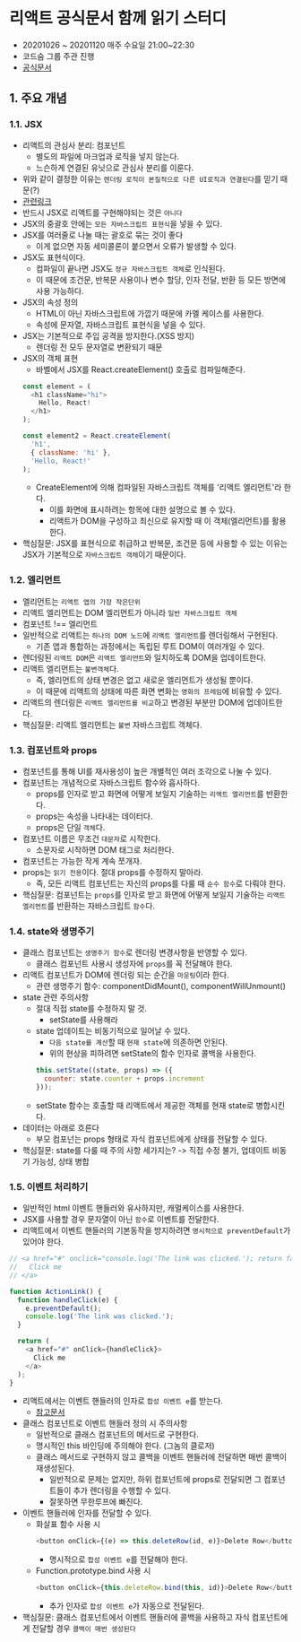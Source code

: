 # 리액트 공식문서 함께 읽기 스터디
- 20201026 ~ 20201120 매주 수요일 21:00~22:30
- 코드숨 그룹 주관 진행
- [공식문서](https://ko.reactjs.org/docs/hello-world.html)

## 1. 주요 개념
### 1.1. JSX
- 리액트의 관심사 분리: 컴포넌트
  - 별도의 파일에 마크업과 로직을 넣지 않는다.
  - 느슨하게 연결된 유닛으로 관심사 분리를 이룬다.
- 위와 같이 결정한 이유는 `렌더링 로직이 본질적으로 다른 UI로직과 연결된다`를 믿기 때문(?)
- [관련링크](https://www.youtube.com/watch?v=x7cQ3mrcKaY)
- 반드시 JSX로 리액트를 구현해야되는 것은 `아니다`
- JSX의 중괄호 안에는 `모든 자바스크립트 표현식`을 넣을 수 있다.
- JSX를 여러줄로 나눌 때는 괄호로 묶는 것이 좋다
  - 이게 없으면 자동 세미콜론이 붙으면서 오류가 발생할 수 있다.
- JSX도 표현식이다.
  - 컴파일이 끝나면 JSX도 `정규 자바스크립트 객체`로 인식된다.
  - 이 때문에 조건문, 반복문 사용이나 변수 할당, 인자 전달, 반환 등 모든 방면에 사용 가능하다.
- JSX의 속성 정의
  - HTML이 아닌 자바스크립트에 가깝기 때문에 카멜 케이스를 사용한다.
  - 속성에 문자열, 자바스크립트 표현식을 넣을 수 있다.
- JSX는 기본적으로 주입 공격을 방지한다.(XSS 방지)
  - 렌더링 전 모두 문자열로 변환되기 때문
- JSX의 객체 표현
  - 바벨에서 JSX를 React.createElement() 호출로 컴파일해준다.
  ```javascript
  const element = (
    <h1 className="hi">
      Hello, React!
    </h1>
  );

  const element2 = React.createElement(
    'h1',
    { className: 'hi' },
    'Hello, React!'
  );
  ```
  - CreateElement에 의해 컴파일된 자바스크립트 객체를 '리액트 엘리먼트'라 한다.
    - 이를 화면에 표시하려는 항목에 대한 설명으로 볼 수 있다.
    - 리액트가 DOM을 구성하고 최신으로 유지할 때 이 객체(엘리먼트)를 활용한다.
- 핵심질문: JSX를 표현식으로 취급하고 반복문, 조건문 등에 사용할 수 있는 이유는 JSX가 기본적으로 `자바스크립트 객체`이기 때문이다.

### 1.2. 엘리먼트
- 엘리먼트는 `리액트 앱의 가장 작은단위`
- 리액트 엘리먼트는 DOM 엘리먼트가 아니라 `일반 자바스크립트 객체`
- 컴포넌트 !== 엘리먼트
- 일반적으로 리액트는 `하나의 DOM 노드`에 `리액트 엘리먼트`를 렌더링해서 구현된다.
  - 기존 앱과 통합하는 과정에서는 독립된 루트 DOM이 여러개일 수 있다.
- 렌더링된 `리액트 DOM`은 `리액트 엘리먼트`와 일치하도록 DOM을 업데이트한다.
- 리액트 엘리먼트는 `불변객체`다.
  - 즉, 엘리먼트의 상태 변경은 없고 새로운 엘리먼트가 생성될 뿐이다.
  - 이 때문에 리액트의 상태에 따른 화면 변화는 `영화의 프레임`에 비유할 수 있다.
- 리액트의 렌더링은 `리액트 엘리먼트를 비교`하고 변경된 부분만 DOM에 업데이트한다.
- 핵심질문: 리액트 엘리먼트는 `불변` 자바스크립트 객체다.

### 1.3. 컴포넌트와 props
- 컴포넌트를 통해 UI를 재사용성이 높은 개별적인 여러 조각으로 나눌 수 있다.
- 컴포넌트는 개념적으로 자바스크립트 함수와 흡사하다.
  - props를 인자로 받고 화면에 어떻게 보일지 기술하는 `리액트 엘리먼트`를 반환한다.
  - props는 속성을 나타내는 데이터다.
  - props은 단일 `객체`다.
- 컴포넌트 이름은 무조건 `대문자`로 시작한다.
  - 소문자로 시작하면 DOM 태그로 처리한다.
- 컴포넌트는 가능한 작게 계속 쪼개자.
- props는 `읽기 전용`이다. 절대 props를 수정하지 말아라.
  - 즉, 모든 리액트 컴포넌트는 자신의 props를 다룰 때 `순수 함수`로 다뤄야 한다.
- 핵심질문: 컴포넌트는 `props`를 인자로 받고 화면에 어떻게 보일지 기술하는 `리액트 엘리먼트`를 반환하는 자바스크립트 `함수`다.

### 1.4. state와 생명주기
- 클래스 컴포넌트는 `생명주기 함수`로 렌더링 변경사항을 반영할 수 있다.
  - 클래스 컴포넌트 사용시 생성자에 `props`를 꼭 전달해야 한다.
- 리액트 컴포넌트가 DOM에 렌더링 되는 순간을 `마운팅`이라 한다. 
  - 관련 생명주기 함수: componentDidMount(), componentWillUnmount()
- state 관련 주의사항
  - 절대 직접 state를 수정하지 말 것.
    - setState를 사용해라
  - state 업데이트는 비동기적으로 일어날 수 있다.
    - `다음 state를 계산`할 때 `현재 state`에 의존하면 안된다.
    - 위의 현상을 피하려면 setState의 함수 인자로 콜백을 사용한다.
    ```javascript
    this.setState((state, props) => ({
      counter: state.counter + props.increment
    }));
    ```
  - setState 함수는 호출할 때 리액트에서 제공한 객체를 현재 state로 병합시킨다.
- 데이터는 아래로 흐른다
  - 부모 컴포넌는 props 형태로 자식 컴포넌트에게 상태를 전달할 수 있다.
- 핵심질문: state를 다룰 때 주의 사항 세가지는? -> 직접 수정 불가, 업데이트 비동기 가능성, 상태 병합

### 1.5. 이벤트 처리하기
- 일반적인 html 이벤트 핸들러와 유사하지만, 캐멀케이스를 사용한다.
- JSX를 사용할 경우 문자열이 아닌 `함수`로 이벤트를 전달한다.
- 리액트에서 이벤트 핸들러의 기본동작을 방지하려면 `명시적으로 preventDefault`가 있어야 한다.
```javascript
// <a href="#" onclick="console.log('The link was clicked.'); return false">
//   Click me
// </a>

function ActionLink() {
  function handleClick(e) {
    e.preventDefault();
    console.log('The link was clicked.');
  }

  return (
    <a href="#" onClick={handleClick}>
      Click me
    </a>
  );
}
```
- 리액트에서는 이벤트 핸들러의 인자로 `합성 이벤트 e`를 받는다.
  - [참고문서](https://www.w3.org/TR/DOM-Level-3-Events/)
- 클래스 컴포넌트로 이벤트 핸들러 정의 시 주의사항
  - 일반적으로 클래스 컴포넌트의 메서드로 구현한다.
  - 명시적인 this 바인딩에 주의해야 한다. (그놈의 클로저)
  - 클래스 메서드로 구현하지 않고 콜백을 이벤트 핸들러에 전달하면 매번 콜백이 재생성된다.
    - 일반적으로 문제는 없지만, 하위 컴포넌트에 props로 전달되면 그 컴포넌트들이 추가 렌더링을 수행할 수 있다.
    - 잘못하면 무한루프에 빠진다.
- 이벤트 핸들러에 인자를 전달할 수 있다.
  - 화살표 함수 사용 시
    ```javascript
    <button onClick={(e) => this.deleteRow(id, e)}>Delete Row</button>
    ```
    - 명시적으로 `합성 이벤트 e`를 전달해야 한다.
  - Function.prototype.bind 사용 시
    ```javascript
    <button onClick={this.deleteRow.bind(this, id)}>Delete Row</button>
    ```
    - 추가 인자로 `합성 이벤트 e`가 자동으로 전달된다.
- 핵심질문: 클래스 컴포넌트에서 이벤트 핸들러에 콜백을 사용하고 자식 컴포넌트에게 전달할 경우 `콜백이 매번 생성된다`
